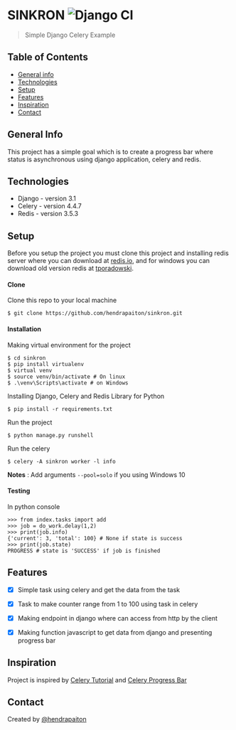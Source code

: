 # SINKRON ![Django CI](https://github.com/hendrapaiton/sinkron/workflows/Django%20CI/badge.svg)
> Simple Django Celery Example

## Table of Contents
* [General info](#general-info)
* [Technologies](#technologies)
* [Setup](#setup)
* [Features](#features)
* [Inspiration](#inspiration)
* [Contact](#contact)

## General Info
This project has a simple goal which is to create a progress bar 
where status is asynchronous using django application, celery and redis.

## Technologies
* Django - version 3.1
* Celery - version 4.4.7
* Redis - version 3.5.3

## Setup
Before you setup the project you must clone this project and installing
redis server where you can download at [redis.io](https://redis.io/download), 
and for windows you can download old version redis at [tporadowski](https://github.com/tporadowski/redis/releases).

#### Clone
Clone this repo to your local machine 
```
$ git clone https://github.com/hendrapaiton/sinkron.git
```

#### Installation
Making virtual environment for the project
```
$ cd sinkron
$ pip install virtualenv
$ virtual venv
$ source venv/bin/activate # On linux
$ .\venv\Scripts\activate # on Windows
```
Installing Django, Celery and Redis Library for Python
```
$ pip install -r requirements.txt
```
Run the project
```
$ python manage.py runshell
```
Run the celery
```
$ celery -A sinkron worker -l info
```
__Notes__ : Add arguments `--pool=solo` if you using Windows 10

#### Testing
In python console
```
>>> from index.tasks import add
>>> job = do_work.delay(1,2)
>>> print(job.info) 
{'current': 3, 'total': 100} # None if state is success
>>> print(job.state) 
PROGRESS # state is 'SUCCESS' if job is finished
```

## Features
- [x] Simple task using celery and get the data from the task
- [x] Task to make counter range from 1 to 100 using task in celery
- [x] Making endpoint in django where can access from http by the client
- [x] Making function javascript to get data from django and presenting progress bar


## Inspiration
Project is inspired by [Celery Tutorial](https://medium.com/swlh/python-developers-celery-is-a-must-learn-technology-heres-how-to-get-started-578f5d63fab3)
and [Celery Progress Bar](https://buildwithdjango.com/blog/post/celery-progress-bars/)

## Contact
Created by [@hendrapaiton](https://github.com/hendrapaiton)
